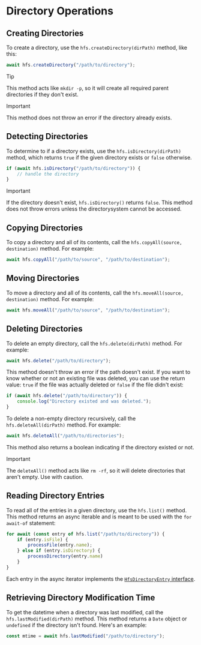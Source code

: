 # Directory Operations

## Creating Directories

To create a directory, use the `hfs.createDirectory(dirPath)` method, like this:

```js
await hfs.createDirectory("/path/to/directory");
```

> [!TIP]
> This method acts like `mkdir -p`, so it will create all required parent directories if they don't exist.

> [!IMPORTANT]
> This method does not throw an error if the directory already exists.

## Detecting Directories

To determine to if a directory exists, use the `hfs.isDirectory(dirPath)` method, which returns `true` if the given directory exists or `false` otherwise.

```js
if (await hfs.isDirectory("/path/to/directory")) {
	// handle the directory
}
```

> [!IMPORTANT]
> If the directory doesn't exist, `hfs.isDirectory()` returns `false`. This method does not throw errors unless the directorysystem cannot be accessed.

## Copying Directories

To copy a directory and all of its contents, call the `hfs.copyAll(source, destination)` method. For example:

```js
await hfs.copyAll("/path/to/source", "/path/to/destination");
```

## Moving Directories

To move a directory and all of its contents, call the `hfs.moveAll(source, destination)` method. For example:

```js
await hfs.moveAll("/path/to/source", "/path/to/destination");
```

## Deleting Directories

To delete an empty directory, call the `hfs.delete(dirPath)` method. For example:

```js
await hfs.delete("/path/to/directory");
```

This method doesn't throw an error if the path doesn't exist. If you want to know whether or not an existing file was deleted, you can use the return value: `true` if the file was actually deleted or `false` if the file didn't exist:

```js
if (await hfs.delete("/path/to/directory")) {
	console.log("Directory existed and was deleted.");
}
```

To delete a non-empty directory recursively, call the `hfs.deleteAll(dirPath)` method. For example:

```js
await hfs.deleteAll("/path/to/directories");
```

This method also returns a boolean indicating if the directory existed or not.

> [!IMPORTANT]
> The `deleteAll()` method acts like `rm -rf`, so it will delete directories that aren't empty. Use with caution.

## Reading Directory Entries

To read all of the entries in a given directory, use the `hfs.list()` method. This method returns an async iterable and is meant to be used with the `for await-of` statement:

```js
for await (const entry of hfs.list("/path/to/directory")) {
	if (entry.isFile) {
		processFile(entry.name);
	} else if (entry.isDirectory) {
		processDirectory(entry.name)
	}
}
```

Each entry in the async iterator implements the [`HfsDirectoryEntry` interface](../packages/types/src/@humanfs/types.ts).

## Retrieving Directory Modification Time

To get the datetime when a directory was last modified, call the `hfs.lastModified(dirPath)` method. This method returns a `Date` object or `undefined` if the directory isn't found. Here's an example:

```js
const mtime = await hfs.lastModified("/path/to/directory");
```
